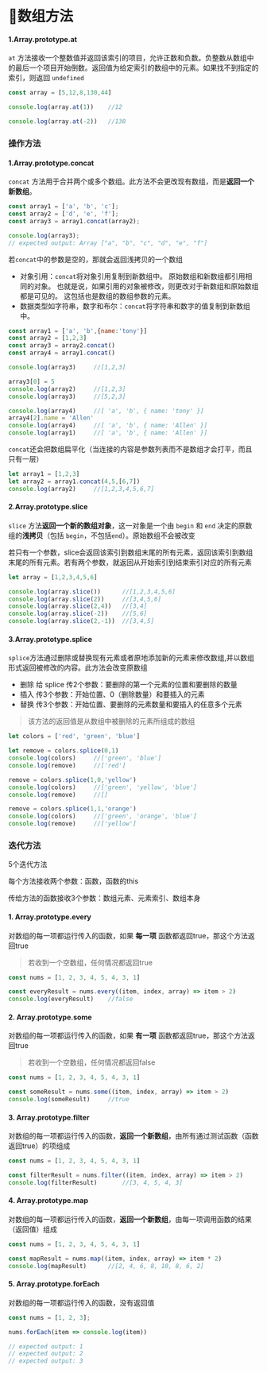 # 🎉数组方法

#### 1.Array.prototype.at

`at` 方法接收一个整数值并返回该索引的项目，允许正数和负数。负整数从数组中的最后一个项目开始倒数。返回值为给定索引的数组中的元素。如果找不到指定的索引，则返回 `undefined`

```js
const array = [5,12,8,130,44]

console.log(array.at(1))	//12

console.log(array.at(-2))	//130
```



### 操作方法

#### 1.Array.prototype.concat

`concat` 方法用于合并两个或多个数组。此方法不会更改现有数组，而是**返回一个新数组**。

```js
const array1 = ['a', 'b', 'c'];
const array2 = ['d', 'e', 'f'];
const array3 = array1.concat(array2);

console.log(array3);
// expected output: Array ["a", "b", "c", "d", "e", "f"]
```



若`concat`中的参数是空的，那就会返回浅拷贝的一个数组

- 对象引用：`concat`将对象引用复制到新数组中。 原始数组和新数组都引用相同的对象。 也就是说，如果引用的对象被修改，则更改对于新数组和原始数组都是可见的。 这包括也是数组的数组参数的元素。
- 数据类型如字符串，数字和布尔：`concat`将字符串和数字的值复制到新数组中。

```js
const array1 = ['a', 'b',{name:'tony'}]
const array2 = [1,2,3]
const array3 = array2.concat()
const array4 = array1.concat()

console.log(array3)		//[1,2,3]

array3[0] = 5
console.log(array2)		//[1,2,3]
console.log(array3)		//[5,2,3]

console.log(array4)		//[ 'a', 'b', { name: 'tony' }]
array4[2].name = 'Allen'
console.log(array4)		//[ 'a', 'b', { name: 'Allen' }]
console.log(array1)		//[ 'a', 'b', { name: 'Allen' }]
```

`concat`还会把数组扁平化（当连接的内容是参数列表而不是数组才会打平，而且只有一层）

```js
let array1 = [1,2,3]
let array2 = array1.concat(4,5,[6,7])
console.log(array2)		//[1,2,3,4,5,6,7]
```



#### 2.Array.prototype.slice

`slice` 方法**返回一个新的数组对象**，这一对象是一个由 `begin` 和 `end` 决定的原数组的**浅拷贝**（包括                                         `begin`，不包括`end`）。原始数组不会被改变

若只有一个参数，slice会返回该索引到数组末尾的所有元素，返回该索引到数组末尾的所有元素。若有两个参数，就返回从开始索引到结束索引对应的所有元素

```js
let array = [1,2,3,4,5,6]

console.log(array.slice())		//[1,2,3,4,5,6]
console.log(array.slice(2))		//[3,4,5,6]
console.log(array.slice(2,4))	//[3,4]
console.log(array.slice(-2))	//[5,6]
console.log(array.slice(2,-1))	//[3,4,5]
```



#### 3.Array.prototype.splice

`splice`方法通过删除或替换现有元素或者原地添加新的元素来修改数组,并以数组形式返回被修改的内容。此方法会改变原数组

- 删除	给 splice 传2个参数：要删除的第一个元素的位置和要删除的数量
- 插入	传3个参数：开始位置、0（删除数量）和要插入的元素
- 替换	传3个参数：开始位置、要删除的元素数量和要插入的任意多个元素

> 该方法的返回值是从数组中被删除的元素所组成的数组

```js
let colors = ['red', 'green', 'blue']

let remove = colors.splice(0,1)
console.log(colors)     //['green', 'blue']
console.log(remove)     //['red']

remove = colors.splice(1,0,'yellow')
console.log(colors)     //['green', 'yellow', 'blue']
console.log(remove)     //[]

remove = colors.splice(1,1,'orange')
console.log(colors)     //['green', 'orange', 'blue']
console.log(remove)     //['yellow']
```



### 迭代方法

5个迭代方法

每个方法接收两个参数：函数，函数的this

传给方法的函数接收3个参数：数组元素、元素索引、数组本身



#### 1. Array.prototype.every

对数组的每一项都运行传入的函数，如果 **每一项** 函数都返回true，那这个方法返回true

> 若收到一个空数组，任何情况都返回true

```js
const nums = [1, 2, 3, 4, 5, 4, 3, 1]

const everyResult = nums.every((item, index, array) => item > 2)
console.log(everyResult)	//false
```



#### 2. Array.prototype.some

对数组的每一项都运行传入的函数，如果 **有一项** 函数都返回true，那这个方法返回true

> 若收到一个空数组，任何情况都返回false

```js
const nums = [1, 2, 3, 4, 5, 4, 3, 1]

const someResult = nums.some((item, index, array) => item > 2)
console.log(someResult)		//true
```



#### 3. Array.prototype.filter

对数组的每一项都运行传入的函数，**返回一个新数组**，由所有通过测试函数（函数返回true）的项组成

```js
const nums = [1, 2, 3, 4, 5, 4, 3, 1]

const filterResult = nums.filter((item, index, array) => item > 2)
console.log(filterResult)		//[3, 4, 5, 4, 3]
```



#### 4. Array.prototype.map

对数组的每一项都运行传入的函数，**返回一个新数组**，由每一项调用函数的结果（返回值）组成

```js
const nums = [1, 2, 3, 4, 5, 4, 3, 1]

const mapResult = nums.map((item, index, array) => item * 2)
console.log(mapResult)		//[2, 4, 6, 8, 10, 8, 6, 2]
```



#### 5. Array.prototype.forEach

对数组的每一项都运行传入的函数，没有返回值

```js
const nums = [1, 2, 3];

nums.forEach(item => console.log(item))

// expected output: 1
// expected output: 2
// expected output: 3
```

